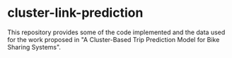 # cluster-link-prediction
This repository provides some of the code implemented and the data used for the work proposed in "A Cluster-Based Trip Prediction Model for Bike Sharing Systems".
